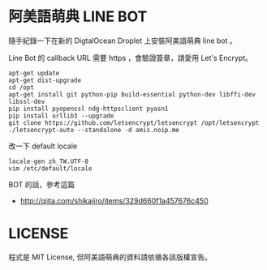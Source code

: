 阿美語萌典 LINE BOT
===================
隨手紀錄一下在新的 DigtalOcean Droplet 上安裝阿美語萌典 line bot 。

Line Bot 的 callback URL 需要 https ，會驗證簽章，請愛用 Let's Encrypt。

```
apt-get update
apt-get dist-upgrade
cd /opt
apt-get install git python-pip build-essential python-dev libffi-dev libssl-dev
pip install pyopenssl ndg-httpsclient pyasn1
pip install urllib3 --upgrade
git clone https://github.com/letsencrypt/letsencrypt /opt/letsencrypt
./letsencrypt-auto --standalone -d amis.noip.me
```

改一下 default locale 
```
locale-gen zh_TW.UTF-8
vim /etc/default/locale
```

BOT 的話，參考這篇
* http://qiita.com/shikajiro/items/329d660f1a457676c450


LICENSE
=======
程式是 MIT License, 但阿美語萌典的資料請依循各該版權宣告。
